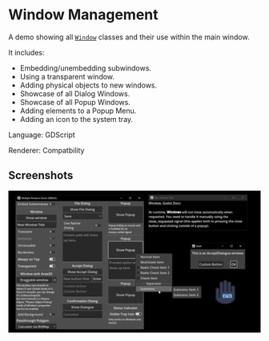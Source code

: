 # Window Management

A demo showing all [`Window`](https://docs.godotengine.org/en/stable/classes/class_window.html) classes and their use within the main window.

It includes:
- Embedding/unembedding subwindows.
- Using a transparent window.
- Adding physical objects to new windows.
- Showcase of all Dialog Windows.
- Showcase of all Popup Windows.
- Adding elements to a Popup Menu.
- Adding an icon to the system tray.

Language: GDScript

Renderer: Compatbility

## Screenshots

![Screenshot](screenshots/screenshot.webp)
